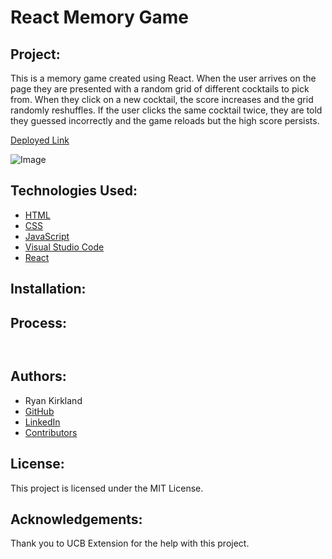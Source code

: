 # React Memory Game

## Project:

This is a memory game created using React. When the user arrives on the page they are presented with a random grid of different cocktails to pick from. When they click on a new cocktail, the score increases and the grid randomly reshuffles. If the user clicks the same cocktail twice, they are told they guessed incorrectly and the game reloads but the high score persists.

[Deployed Link](https://ryankirkland86.github.io/react-memory-game/)

![Image]()

## Technologies Used:

- [HTML](https://developer.mozilla.org/en-US/docs/Web/HTML)
- [CSS](https://developer.mozilla.org/en-US/docs/Web/CSS)
- [JavaScript](https://www.javascript.com/)
- [Visual Studio Code](https://code.visualstudio.com/)
- [React](https://reactjs.org/)

## Installation:



## Process:



```javascript

```



```javascript

```

## Authors:

- Ryan Kirkland
- [GitHub](https://github.com/RyanKirkland86)
- [LinkedIn](https://www.linkedin.com/in/ryan-kirkland-619942200/)
- [Contributors](https://bootcamp.berkeley.edu/coding/)

## License:

This project is licensed under the MIT License.

## Acknowledgements:

Thank you to UCB Extension for the help with this project.